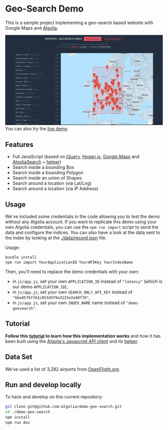 # Geo-Search Demo

This is a sample project implementing a geo-search based website with Google
Maps and [Algolia](http://www.algolia.com).

[![Geo search](geo-search.gif)](http://demos.algolia.com/geo-search-demo/)
You can also try the [live demo](http://demos.algolia.com/geo-search-demo/)

## Features
* Full JavaScript (based on [jQuery](http://jquery.com/), [Hogan.js](http://twitter.github.io/hogan.js/), [Google Maps](https://developers.google.com/maps) and [AlgoliaSearch](https://github.com/algolia/algoliasearch-client-js) + [helper](https://github.com/algolia/algoliasearch-helper-js))
* Search inside a bounding Box
* Search inside a bounding Polygon
* Search inside an union of Shapes
* Search around a location (via Lat/Lng)
* Search around a location (via IP Address)

## Usage

We've included some credentials in the code allowing you to test the demo without any Algolia account. If you want to replicate this demo using your own Algolia credentials, you can use the `npm run import` script to send the data and configure the indices. You can also have a look at the data sent to the index by looking at the [./data/record.json](https://github.com/algolia/demo-geo-search/blob/master/data/records.json) file.

Usage: 
```
bundle install
npm run import YourApplicationID YourAPIKey YourIndexName
```

Then, you'll need to replace the demo credentials with your own:
- in `js/app.js`, set your own `APPLICATION_ID` instead of `"latency"` (which is our demo `APPLICATION_ID`),
- in `js/app.js`, set your own `SEARCH_ONLY_API_KEY` instead of `"6be0576ff61c053d5f9a3225e2a90f76"`,
- in `js/app.js`, set your own `INDEX_NAME` name instead of `"demo-geosearch"`.


## Tutorial

**Follow this [tutorial](https://www.algolia.com/doc/tutorials/geo-search) to
learn how this implementation works** and how it has been built using the
[Algolia's Javascript API
client](https://github.com/algolia/algoliasearch-client-js) and its
[helper](https://github.com/algolia/algoliasearch-helper-js).


## Data Set

We've used a list of 3,282 airports from [OpenFlight.org](http://openflights.org/data.html).

## Run and develop locally

To hack and develop on this current repository:

```sh
git clone git@github.com:algolia/demo-geo-search.git
cd ./demo-geo-search
npm install
npm run dev
```
